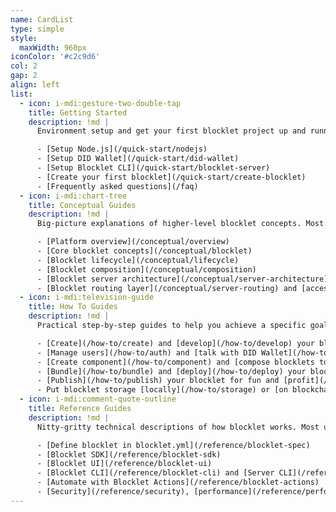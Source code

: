 ```yaml
---
name: CardList
type: simple
style:
  maxWidth: 960px
iconColor: '#c2c9d6'
col: 2
gap: 2
align: left
list:
  - icon: i-mdi:gesture-two-double-tap
    title: Getting Started
    description: !md |
      Environment setup and get your first blocklet project up and running within minutes

      - [Setup Node.js](/quick-start/nodejs)
      - [Setup DID Wallet](/quick-start/did-wallet)
      - [Setup Blocklet CLI](/quick-start/blocklet-server)
      - [Create your first blocklet](/quick-start/create-blocklet)
      - [Frequently asked questions](/faq)
  - icon: i-mdi:chart-tree
    title: Conceptual Guides
    description: !md |
      Big-picture explanations of higher-level blocklet concepts. Most useful for building understanding of a particular topic.

      - [Platform overview](/conceptual/overview)
      - [Core blocklet concepts](/conceptual/blocklet)
      - [Blocklet lifecycle](/conceptual/lifecycle)
      - [Blocklet composition](/conceptual/composition)
      - [Blocklet server architecture](/conceptual/server-architecture)
      - [Blocklet routing layer](/conceptual/server-routing) and [access control model](/conceptual/access-control)
  - icon: i-mdi:television-guide
    title: How To Guides
    description: !md |
      Practical step-by-step guides to help you achieve a specific goal. Most useful when you're trying to get something done.

      - [Create](/how-to/create) and [develop](/how-to/develop) your blocklet
      - [Manage users](/how-to/auth) and [talk with DID Wallet](/how-to/notification)
      - [Create component](/how-to/component) and [compose blocklets together](/how-to/composite-blocklet)
      - [Bundle](/how-to/bundle) and [deploy](/how-to/deploy) your blocklet
      - [Publish](/how-to/publish) your blocklet for fun and [profit](/how-to/profit)
      - Put blocklet storage [locally](/how-to/storage) or [on blockchain](/how-to/blockchain)
  - icon: i-mdi:comment-quote-outline
    title: Reference Guides
    description: !md |
      Nitty-gritty technical descriptions of how blocklet works. Most useful when you need detailed information about APIs of components in the blocklet toolkit.

      - [Define blocklet in blocklet.yml](/reference/blocklet-spec)
      - [Blocklet SDK](/reference/blocklet-sdk)
      - [Blocklet UI](/reference/blocklet-ui)
      - [Blocklet CLI](/reference/blocklet-cli) and [Server CLI](/reference/blocklet-server-cli)
      - [Automate with Blocklet Actions](/reference/blocklet-actions)
      - [Security](/reference/security), [performance](/reference/performance) and [limitations](/reference/known-issues)
---
```

